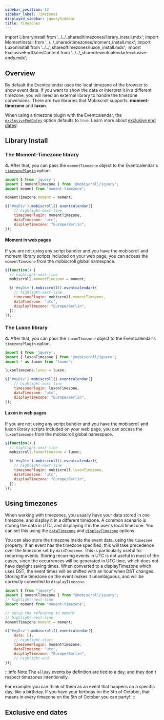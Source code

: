 ```yaml
---
sidebar_position: 12
sidebar_label: Timezones
displayed_sidebar: jquerySidebar
title: Timezones
---
```


import LibraryInstall from '../../_shared/timezones/library_install.mdx';
import MomentInstall from '../../_shared/timezones/moment_install.mdx';
import LuxonInstall from '../../_shared/timezones/luxon_install.mdx';
import ExclusiveEndDatesContent from '../../_shared/eventcalendar/exclusive-ends.mdx';

## Overview

By default the Eventcalendar uses the local timezone of the browser to show event data. If you want to show the data or interpret it in a different timezone, you will need an external library to handle the timezone conversions. There are two libraries that Mobiscroll supports: **moment-timezone** and **luxon**.

When using a timezone plugin with the Eventcalendar, the [`exclusiveEndDates`](api#opt-exclusiveEndDates) option defaults to `true`. Learn more about [exclusive end dates](#exclusive-end-dates)!

## Library Install

<LibraryInstall />

### The Moment-Timezone library

<MomentInstall framework="jquery" />

**4.** After that, you can pass the `momentTimezone` object to the Eventcalendar's [`timezonePlugin`](./api#opt-timezonePlugin) option.

```js
import $ from 'jquery';
import { momentTimezone } from '@mobiscroll/jquery';
import moment from 'moment-timezone';

momentTimezone.moment = moment;

$('#myDiv').mobiscroll().eventcalendar({
    // highlight-next-line
    timezonePlugin: momentTimezone,
    dataTimezone: "utc",
    displayTimezone: "Europe/Berlin",
});
```

#### Moment in web pages

If you are not using any script bundler and you have the mobiscroll and moment library scripts included on your web page, you can access the `momentTimezone` from the mobiscroll global namespace.

```js
$(function() {
  // highlight-next-line
  mobiscroll.momentTimezone = moment;

  $('#myDiv').mobiscroll().eventcalendar({
    // highlight-next-line
    timezonePlugin: mobiscroll.momentTimezone,
    dataTimezone: "utc",
    displayTimezone: "Europe/Berlin",
  });
});
```

### The Luxon library

<LuxonInstall framework="jquery" />

**4.** After that, you can pass the `luxonTimezone` object to the Eventcalendar's `timezonePlugin` option.

```js
import $ from 'jquery';
import { luxonTimezone } from '@mobiscroll/jquery';
import * as luxon from 'luxon';

luxonTimezone.luxon = luxon;

$('#myDiv').mobiscroll().eventcalendar({
    // highlight-next-line
    timezonePlugin: luxonTimezone,
    dataTimezone: "utc",
    displayTimezone: "Europe/Berlin",
});
```

#### Luxon in web pages

If you are not using any script bundler and you have the mobiscroll and luxon library scripts included on your web page, you can access the `luxonTimezone` from the mobiscroll global namespace.

```js
$(function() {
  // highlight-next-line
  mobiscroll.luxonTimezone = luxon;

  $('#myDiv').mobiscroll().eventcalendar({
    // highlight-next-line
    timezonePlugin: mobiscroll.luxonTimezone,
    dataTimezone: "utc",
    displayTimezone: "Europe/Berlin",
  });
});
```


## Using timezones

When working with timezones, you usually have your data stored in one timezone, and display it in a different timezone. A common scenario is storing the data in UTC, and displaying it in the user's local timezone. You can set this using the [`dataTimezone`](api#opt-dataTimezone) and [`displayTimezone`](api#opt-displayTimezone) options.

You can also store the timezone inside the event data, using the `timezone` property. If an event has the timezone specified, this will take precedence over the timezone set by `dataTimezone`. This is particularly useful for recurring events. Storing recurring events in UTC is not useful in most of the cases, since the occurrences will be generated in UTC time, which does not have daylight saving times. When converted to a displayTimezone which uses DST, the event times will be shifted with an hour when DST changes. Storing the timezone on the event makes it unambiguous, and will be correctly converted to `displayTimezone`.

```js title="Example"
import $ from "jquery";
import { momentTimezone } from "@mobiscroll/jquery";
// highlight-next-line
import moment from 'moment-timezone';

// setup the reference to moment
// highlight-next-line
momentTimezone.moment = moment;

$('#myDiv').mobiscroll().eventcalendar({
    data: [],
    // highlight-start
    timezonePlugin: momentTimezone,
    dataTimezone: "utc",
    displayTimezone: "Europe/Berlin",
    // highlight-end
});
```

:::info Note
The `allDay` events by definition are tied to a day, and they don't respect timezones intentionally. 

For example: you can think of them as an event that happens on a specific day, like a birthday. If you have your birthday on the 5th of October, that means in every timezone on the 5th of October you can party! 
:::

## Exclusive end dates

<ExclusiveEndDatesContent />
